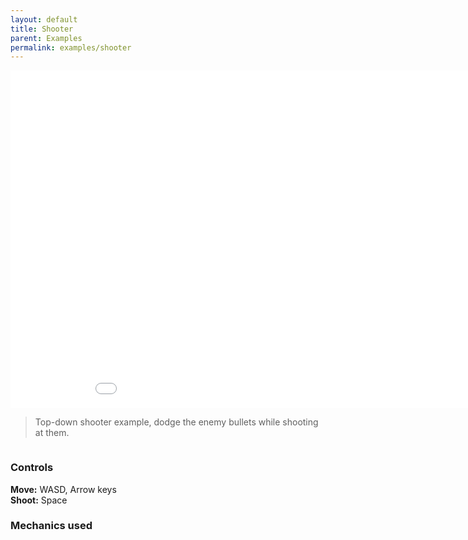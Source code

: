 ```yaml
--- 
layout: default
title: Shooter
parent: Examples
permalink: examples/shooter
---
```


<iframe id="" src="docs/examples/Shooter" name="" width="960" height="540" frameborder="0" marginheight="0" scrolling="no"></iframe>

> Top-down shooter example, dodge the enemy bullets while shooting at them.

![]()
### Controls
**Move:** WASD, Arrow keys  
**Shoot:** Space


### Mechanics used